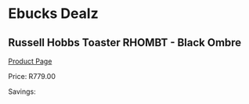 
# Ebucks Dealz
## Russell Hobbs Toaster RHOMBT - Black Ombre
[Product Page](https://www.ebucks.com/web/shop/productSelected.do?prodId=1155336315&catId=1157551679)

Price: R779.00

Savings: 


	